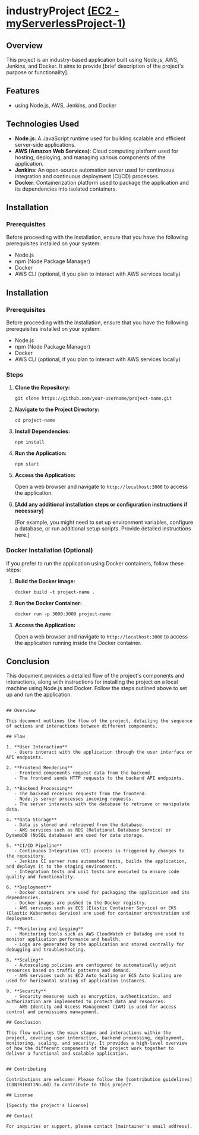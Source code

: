 # industryProject   <u>(EC2 - myServerlessProject-1)</u>

## Overview

This project is an industry-based application built using Node.js, AWS, Jenkins, and Docker. It aims to provide [brief description of the project's purpose or functionality].

## Features

- using Node.js, AWS, Jenkins, and Docker

## Technologies Used

- **Node.js**: A JavaScript runtime used for building scalable and efficient server-side applications.
- **AWS (Amazon Web Services)**: Cloud computing platform used for hosting, deploying, and managing various components of the application.
- **Jenkins**: An open-source automation server used for continuous integration and continuous deployment (CI/CD) processes.
- **Docker**: Containerization platform used to package the application and its dependencies into isolated containers.

## Installation

### Prerequisites

Before proceeding with the installation, ensure that you have the following prerequisites installed on your system:

- Node.js
- npm (Node Package Manager)
- Docker
- AWS CLI (optional, if you plan to interact with AWS services locally)

## Installation

### Prerequisites

Before proceeding with the installation, ensure that you have the following prerequisites installed on your system:

- Node.js
- npm (Node Package Manager)
- Docker
- AWS CLI (optional, if you plan to interact with AWS services locally)

### Steps

1. **Clone the Repository:**

   ```
   git clone https://github.com/your-username/project-name.git
   ```

2. **Navigate to the Project Directory:**

   ```
   cd project-name
   ```

3. **Install Dependencies:**

   ```
   npm install
   ```

4. **Run the Application:**

   ```
   npm start
   ```

5. **Access the Application:**

   Open a web browser and navigate to `http://localhost:3000` to access the application.

6. **[Add any additional installation steps or configuration instructions if necessary]**

   [For example, you might need to set up environment variables, configure a database, or run additional setup scripts. Provide detailed instructions here.]

### Docker Installation (Optional)

If you prefer to run the application using Docker containers, follow these steps:

1. **Build the Docker Image:**

   ```
   docker build -t project-name .
   ```

2. **Run the Docker Container:**

   ```
   docker run -p 3000:3000 project-name
   ```

3. **Access the Application:**

   Open a web browser and navigate to `http://localhost:3000` to access the application running inside the Docker container.

## Conclusion

This document provides a detailed flow of the project's components and interactions, along with instructions for installing the project on a local machine using Node.js and Docker. Follow the steps outlined above to set up and run the application.
```

## Overview

This document outlines the flow of the project, detailing the sequence of actions and interactions between different components.

## Flow

1. **User Interaction**
   - Users interact with the application through the user interface or API endpoints.

2. **Frontend Rendering**
   - Frontend components request data from the backend.
   - The frontend sends HTTP requests to the backend API endpoints.

3. **Backend Processing**
   - The backend receives requests from the frontend.
   - Node.js server processes incoming requests.
   - The server interacts with the database to retrieve or manipulate data.

4. **Data Storage**
   - Data is stored and retrieved from the database.
   - AWS services such as RDS (Relational Database Service) or DynamoDB (NoSQL database) are used for data storage.

5. **CI/CD Pipeline**
   - Continuous Integration (CI) process is triggered by changes to the repository.
   - Jenkins CI server runs automated tests, builds the application, and deploys it to the staging environment.
   - Integration tests and unit tests are executed to ensure code quality and functionality.

6. **Deployment**
   - Docker containers are used for packaging the application and its dependencies.
   - Docker images are pushed to the Docker registry.
   - AWS services such as ECS (Elastic Container Service) or EKS (Elastic Kubernetes Service) are used for container orchestration and deployment.

7. **Monitoring and Logging**
   - Monitoring tools such as AWS CloudWatch or Datadog are used to monitor application performance and health.
   - Logs are generated by the application and stored centrally for debugging and troubleshooting.

8. **Scaling**
   - Autoscaling policies are configured to automatically adjust resources based on traffic patterns and demand.
   - AWS services such as EC2 Auto Scaling or ECS Auto Scaling are used for horizontal scaling of application instances.

9. **Security**
   - Security measures such as encryption, authentication, and authorization are implemented to protect data and resources.
   - AWS Identity and Access Management (IAM) is used for access control and permissions management.

## Conclusion

This flow outlines the main stages and interactions within the project, covering user interaction, backend processing, deployment, monitoring, scaling, and security. It provides a high-level overview of how the different components of the project work together to deliver a functional and scalable application.


## Contributing

Contributions are welcome! Please follow the [contribution guidelines](CONTRIBUTING.md) to contribute to this project.

## License

[Specify the project's license]

## Contact

For inquiries or support, please contact [maintainer's email address].
